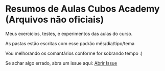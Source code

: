 # Resumos de Aulas Cubos Academy (Arquivos não oficiais)

Meus exercícios, testes, e experimentos das aulas do curso.

As pastas estão escritas com esse padrão mês/dia/tipo/tema 

Vou melhorando os comantários conforme for sobrando tempo :)

Se achar algo errado, abra um issue aqui: [Abrir Issue](https://github.com/GiuZambot/resumos-aulas-cubos-academy/issues/new)
